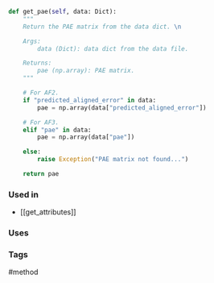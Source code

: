 ```python
def get_pae(self, data: Dict):
	"""
	Return the PAE matrix from the data dict. \n

	Args:
		data (Dict): data dict from the data file.

	Returns:
		pae (np.array): PAE matrix.
	"""

	# For AF2.
	if "predicted_aligned_error" in data:
		pae = np.array(data["predicted_aligned_error"])

	# For AF3.
	elif "pae" in data:
		pae = np.array(data["pae"])

	else:
		raise Exception("PAE matrix not found...")

	return pae
```

### Used in
- [[get_attributes]]

### Uses


### Tags
#method 
